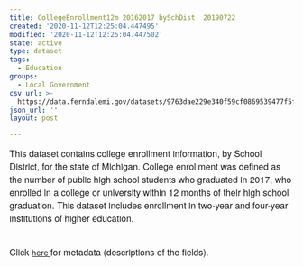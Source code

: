 ```yaml
---
title: CollegeEnrollment12m 20162017 bySchDist  20190722
created: '2020-11-12T12:25:04.447495'
modified: '2020-11-12T12:25:04.447502'
state: active
type: dataset
tags:
  - Education
groups:
  - Local Government
csv_url: >-
  https://data.ferndalemi.gov/datasets/9763dae229e340f59cf0869539477f5f_0.csv?outSR=%7B%22latestWkid%22%3A2898%2C%22wkid%22%3A2898%7D
json_url: ''
layout: post

---
```

<span style='font-family: &quot;Avenir Next W01&quot;, &quot;Avenir Next W00&quot;, &quot;Avenir Next&quot;, Avenir, &quot;Helvetica Neue&quot;, sans-serif; font-size: 16px;'>This dataset contains college enrollment information, by School District, for the state of Michigan. College enrollment was defined as the number of public high school students who graduated in 2017, who enrolled in a college or university within 12 months of their high school graduation. This dataset includes enrollment in two-year and four-year institutions of higher education.</span><div><span style='font-family: &quot;Avenir Next W01&quot;, &quot;Avenir Next W00&quot;, &quot;Avenir Next&quot;, Avenir, &quot;Helvetica Neue&quot;, sans-serif; font-size: 16px;'><br /></span></div><div><font face='Avenir Next W01, Avenir Next W00, Avenir Next, Avenir, Helvetica Neue, sans-serif'><span style='font-size: 16px;'>Click </span></font><a href='https://datadrivendetroit.org/metadata/CollegeEnrollment12m_2017_bySchoolDistrict_Metadata_20190722.xlsx' target='_blank'>here </a><font face='Avenir Next W01, Avenir Next W00, Avenir Next, Avenir, Helvetica Neue, sans-serif'><span style='font-size: 16px;'>for metadata (descriptions of the fields).</span></font><br /></div>
